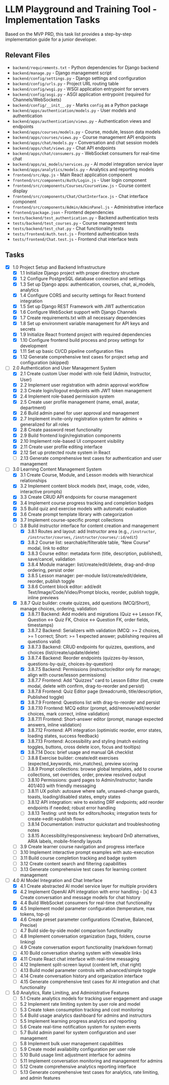 # LLM Playground and Training Tool - Implementation Tasks

Based on the MVP PRD, this task list provides a step-by-step implementation guide for a junior developer.

## Relevant Files

- `backend/requirements.txt` - Python dependencies for Django backend
- `backend/manage.py` - Django management script
- `backend/config/settings.py` - Django settings and configuration
- `backend/config/urls.py` - Project URL routing table
- `backend/config/wsgi.py` - WSGI application entrypoint for servers
- `backend/config/asgi.py` - ASGI application entrypoint (required for Channels/WebSockets)
- `backend/config/__init__.py` - Marks `config` as a Python package
- `backend/apps/authentication/models.py` - User models and authentication
- `backend/apps/authentication/views.py` - Authentication views and endpoints
- `backend/apps/courses/models.py` - Course, module, lesson data models
- `backend/apps/courses/views.py` - Course management API endpoints
- `backend/apps/chat/models.py` - Conversation and chat session models
- `backend/apps/chat/views.py` - Chat API endpoints
- `backend/apps/chat/consumers.py` - WebSocket consumers for real-time chat
- `backend/apps/ai_models/services.py` - AI model integration service layer
- `backend/apps/analytics/models.py` - Analytics and reporting models
- `frontend/src/App.js` - Main React application component
- `frontend/src/components/Auth/Login.js` - User login component
- `frontend/src/components/Courses/CourseView.js` - Course content display
- `frontend/src/components/Chat/ChatInterface.js` - Chat interface component
- `frontend/src/components/Admin/AdminPanel.js` - Administrative interface
- `frontend/package.json` - Frontend dependencies
- `tests/backend/test_authentication.py` - Backend authentication tests
- `tests/backend/test_courses.py` - Course management tests
- `tests/backend/test_chat.py` - Chat functionality tests
- `tests/frontend/Auth.test.js` - Frontend authentication tests
- `tests/frontend/Chat.test.js` - Frontend chat interface tests

## Tasks

- [x] 1.0 Project Setup and Backend Infrastructure
  - [x] 1.1 Initialize Django project with proper directory structure
  - [x] 1.2 Configure PostgreSQL database connection and settings
  - [x] 1.3 Set up Django apps: authentication, courses, chat, ai_models, analytics
  - [x] 1.4 Configure CORS and security settings for React frontend integration
  - [x] 1.5 Set up Django REST Framework with JWT authentication
  - [x] 1.6 Configure WebSocket support with Django Channels
  - [x] 1.7 Create requirements.txt with all necessary dependencies
  - [x] 1.8 Set up environment variable management for API keys and secrets
  - [x] 1.9 Initialize React frontend project with required dependencies
  - [x] 1.10 Configure frontend build process and proxy settings for development
  - [x] 1.11 Set up basic CI/CD pipeline configuration files
  - [x] 1.12 Generate comprehensive test cases for project setup and configuration (skipped)

- [ ] 2.0 Authentication and User Management System
  - [x] 2.1 Create custom User model with role field (Admin, Instructor, User)
  - [x] 2.2 Implement user registration with admin approval workflow
  - [x] 2.3 Create login/logout endpoints with JWT token management
  - [x] 2.4 Implement role-based permission system
  - [x] 2.5 Create user profile management (name, email, avatar, department)
  - [x] 2.6 Build admin panel for user approval and management
  - [x] 2.7 Implement invite-only registration system for admins → generalized for all roles
  - [x] 2.8 Create password reset functionality
  - [x] 2.9 Build frontend login/registration components
  - [x] 2.10 Implement role-based UI component visibility
  - [x] 2.11 Create user profile editing interface
  - [x] 2.12 Set up protected route system in React
  - [ ] 2.13 Generate comprehensive test cases for authentication and user management

- [ ] 3.0 Learning Content Management System
  - [x] 3.1 Create Course, Module, and Lesson models with hierarchical relationships
  - [x] 3.2 Implement content block models (text, image, code, video, interactive prompts)
  - [x] 3.3 Create CRUD API endpoints for course management
  - [x] 3.4 Implement course progress tracking and completion badges
  - [x] 3.5 Build quiz and exercise models with automatic evaluation
  - [x] 3.6 Create prompt template library with categorization
  - [x] 3.7 Implement course-specific prompt collections
  - [ ] 3.8 Build instructor interface for content creation and management
    - [x] 3.8.1 Routes and layout: add Instructor area (e.g., `/instructor`, `/instructor/courses`, `/instructor/courses/:id/edit`)
    - [x] 3.8.2 Course list: searchable/filterable table, “New Course” modal, link to editor
    - [x] 3.8.3 Course editor: metadata form (title, description, published), save/cancel, validation
    - [x] 3.8.4 Module manager: list/create/edit/delete, drag-and-drop ordering, persist order
    - [x] 3.8.5 Lesson manager: per-module list/create/edit/delete, reorder, publish toggle
    - [x] 3.8.6 Content block editor: add/edit Text/Image/Code/Video/Prompt blocks, reorder, publish toggle, inline previews
  - [x] 3.8.7 Quiz builder: create quizzes, add questions (MCQ/Short), manage choices, ordering, validation
    - [x] 3.8.7.1 Backend: Add models and migrations (Quiz <-> Lesson FK, Question <-> Quiz FK, Choice <-> Question FK, order fields, timestamps)
    - [x] 3.8.7.2 Backend: Serializers with validation (MCQ: >= 2 choices, >= 1 correct; Short: >= 1 expected answer; publishing requires all questions valid)
    - [x] 3.8.7.3 Backend: CRUD endpoints for quizzes, questions, and choices (list/create/update/delete)
    - [x] 3.8.7.4 Backend: Reorder endpoints (quizzes-by-lesson, questions-by-quiz, choices-by-question)
    - [x] 3.8.7.5 Backend: Permissions (instructor/editor only for manage; align with course/lesson permissions)
    - [x] 3.8.7.7 Frontend: Add "Quizzes" card to Lesson Editor (list, create modal, delete with confirm, drag-to-reorder and persist)
    - [x] 3.8.7.8 Frontend: Quiz Editor page (breadcrumb, title/description, Published toggle)
    - [x] 3.8.7.9 Frontend: Questions list with drag-to-reorder and persist
    - [x] 3.8.7.10 Frontend: MCQ editor (prompt, add/remove/edit/reorder choices, mark correct, inline validation)
    - [x] 3.8.7.11 Frontend: Short-answer editor (prompt, manage expected answers, inline validation)
    - [x] 3.8.7.12 Frontend: API integration (optimistic reorder, error states, loading states, success feedback)
    - [x] 3.8.7.13 Frontend: Accessibility and styling (match existing toggles, buttons, cross delete icon, focus and tooltips)
    - [x] 3.8.7.14 Docs: brief usage and manual QA checklist
    - [ ] 3.8.8 Exercise builder: create/edit exercises (expected_keywords, min_matches), preview scoring
    - [ ] 3.8.9 Prompt collections: browse global templates, add to course collections, set overrides, order, preview resolved output
    - [ ] 3.8.10 Permissions: guard pages to Admin/Instructor; handle 401/403 with friendly messaging
    - [ ] 3.8.11 UX polish: autosave where safe, unsaved-change guards, toasts, loading/disabled states, empty states
    - [ ] 3.8.12 API integration: wire to existing DRF endpoints; add reorder endpoints if needed; robust error handling
    - [ ] 3.8.13 Testing: unit tests for editors/hooks; integration tests for create→edit→publish flows
    - [ ] 3.8.14 Documentation: instructor quickstart and troubleshooting notes
    - [ ] 3.8.15 Accessibility/responsiveness: keyboard DnD alternatives, ARIA labels, mobile-friendly layouts
  - [ ] 3.9 Create learner course navigation and progress interface
  - [ ] 3.10 Implement interactive prompt examples with auto-execution
  - [ ] 3.11 Build course completion tracking and badge system
  - [ ] 3.12 Create content search and filtering capabilities
  - [ ] 3.13 Generate comprehensive test cases for learning content management

- [ ] 4.0 AI Model Integration and Chat Interface
  - [x] 4.1 Create abstracted AI model service layer for multiple providers
  - [x] 4.2 Implement OpenAI API integration with error handling
  ️- [x] 4.3 Create conversation and message models for chat history
  - [x] 4.4 Build WebSocket consumers for real-time chat functionality
  - [x] 4.5 Implement model parameter configuration (temperature, max tokens, top-p)
  - [x] 4.6 Create preset parameter configurations (Creative, Balanced, Precise)
  - [ ] 4.7 Build side-by-side model comparison functionality
  - [ ] 4.8 Implement conversation organization (tags, folders, course linking)
  - [ ] 4.9 Create conversation export functionality (markdown format)
  - [ ] 4.10 Build conversation sharing system with viewable links
  - [x] 4.11 Create React chat interface with real-time messaging
  - [ ] 4.12 Implement split-screen layout (content left, chat right)
  - [ ] 4.13 Build model parameter controls with advanced/simple toggle
  - [ ] 4.14 Create conversation history and organization interface
  - [ ] 4.15 Generate comprehensive test cases for AI integration and chat functionality

- [ ] 5.0 Analytics, Rate Limiting, and Administrative Features
  - [ ] 5.1 Create analytics models for tracking user engagement and usage
  - [ ] 5.2 Implement rate limiting system by user role and model
  - [ ] 5.3 Create token consumption tracking and cost monitoring
  - [ ] 5.4 Build usage analytics dashboard for admins and instructors
  - [ ] 5.5 Implement learning progress analytics and reporting
  - [ ] 5.6 Create real-time notification system for system events
  - [ ] 5.7 Build admin panel for system configuration and user management
  - [ ] 5.8 Implement bulk user management capabilities
  - [ ] 5.9 Create model availability configuration per user role
  - [ ] 5.10 Build usage limit adjustment interface for admins
  - [ ] 5.11 Implement conversation monitoring and management for admins
  - [ ] 5.12 Create comprehensive analytics reporting interface
  - [ ] 5.13 Generate comprehensive test cases for analytics, rate limiting, and admin features
